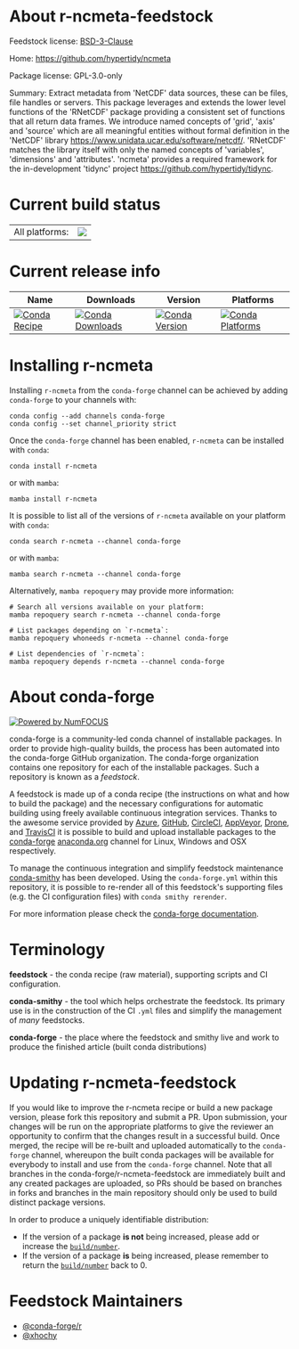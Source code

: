 About r-ncmeta-feedstock
========================

Feedstock license: [BSD-3-Clause](https://github.com/conda-forge/r-ncmeta-feedstock/blob/main/LICENSE.txt)

Home: https://github.com/hypertidy/ncmeta

Package license: GPL-3.0-only

Summary: Extract metadata from 'NetCDF' data sources, these can be files, file handles or servers. This package leverages and extends the lower level functions of the 'RNetCDF' package providing a consistent set of functions that all return data frames. We introduce named concepts of 'grid', 'axis' and 'source' which are all meaningful entities without formal definition in the 'NetCDF' library <https://www.unidata.ucar.edu/software/netcdf/>. 'RNetCDF' matches the library itself with only the named concepts of 'variables', 'dimensions' and 'attributes'. 'ncmeta' provides a required framework for the in-development 'tidync' project <https://github.com/hypertidy/tidync>.

Current build status
====================


<table><tr><td>All platforms:</td>
    <td>
      <a href="https://dev.azure.com/conda-forge/feedstock-builds/_build/latest?definitionId=7143&branchName=main">
        <img src="https://dev.azure.com/conda-forge/feedstock-builds/_apis/build/status/r-ncmeta-feedstock?branchName=main">
      </a>
    </td>
  </tr>
</table>

Current release info
====================

| Name | Downloads | Version | Platforms |
| --- | --- | --- | --- |
| [![Conda Recipe](https://img.shields.io/badge/recipe-r--ncmeta-green.svg)](https://anaconda.org/conda-forge/r-ncmeta) | [![Conda Downloads](https://img.shields.io/conda/dn/conda-forge/r-ncmeta.svg)](https://anaconda.org/conda-forge/r-ncmeta) | [![Conda Version](https://img.shields.io/conda/vn/conda-forge/r-ncmeta.svg)](https://anaconda.org/conda-forge/r-ncmeta) | [![Conda Platforms](https://img.shields.io/conda/pn/conda-forge/r-ncmeta.svg)](https://anaconda.org/conda-forge/r-ncmeta) |

Installing r-ncmeta
===================

Installing `r-ncmeta` from the `conda-forge` channel can be achieved by adding `conda-forge` to your channels with:

```
conda config --add channels conda-forge
conda config --set channel_priority strict
```

Once the `conda-forge` channel has been enabled, `r-ncmeta` can be installed with `conda`:

```
conda install r-ncmeta
```

or with `mamba`:

```
mamba install r-ncmeta
```

It is possible to list all of the versions of `r-ncmeta` available on your platform with `conda`:

```
conda search r-ncmeta --channel conda-forge
```

or with `mamba`:

```
mamba search r-ncmeta --channel conda-forge
```

Alternatively, `mamba repoquery` may provide more information:

```
# Search all versions available on your platform:
mamba repoquery search r-ncmeta --channel conda-forge

# List packages depending on `r-ncmeta`:
mamba repoquery whoneeds r-ncmeta --channel conda-forge

# List dependencies of `r-ncmeta`:
mamba repoquery depends r-ncmeta --channel conda-forge
```


About conda-forge
=================

[![Powered by
NumFOCUS](https://img.shields.io/badge/powered%20by-NumFOCUS-orange.svg?style=flat&colorA=E1523D&colorB=007D8A)](https://numfocus.org)

conda-forge is a community-led conda channel of installable packages.
In order to provide high-quality builds, the process has been automated into the
conda-forge GitHub organization. The conda-forge organization contains one repository
for each of the installable packages. Such a repository is known as a *feedstock*.

A feedstock is made up of a conda recipe (the instructions on what and how to build
the package) and the necessary configurations for automatic building using freely
available continuous integration services. Thanks to the awesome service provided by
[Azure](https://azure.microsoft.com/en-us/services/devops/), [GitHub](https://github.com/),
[CircleCI](https://circleci.com/), [AppVeyor](https://www.appveyor.com/),
[Drone](https://cloud.drone.io/welcome), and [TravisCI](https://travis-ci.com/)
it is possible to build and upload installable packages to the
[conda-forge](https://anaconda.org/conda-forge) [anaconda.org](https://anaconda.org/)
channel for Linux, Windows and OSX respectively.

To manage the continuous integration and simplify feedstock maintenance
[conda-smithy](https://github.com/conda-forge/conda-smithy) has been developed.
Using the ``conda-forge.yml`` within this repository, it is possible to re-render all of
this feedstock's supporting files (e.g. the CI configuration files) with ``conda smithy rerender``.

For more information please check the [conda-forge documentation](https://conda-forge.org/docs/).

Terminology
===========

**feedstock** - the conda recipe (raw material), supporting scripts and CI configuration.

**conda-smithy** - the tool which helps orchestrate the feedstock.
                   Its primary use is in the construction of the CI ``.yml`` files
                   and simplify the management of *many* feedstocks.

**conda-forge** - the place where the feedstock and smithy live and work to
                  produce the finished article (built conda distributions)


Updating r-ncmeta-feedstock
===========================

If you would like to improve the r-ncmeta recipe or build a new
package version, please fork this repository and submit a PR. Upon submission,
your changes will be run on the appropriate platforms to give the reviewer an
opportunity to confirm that the changes result in a successful build. Once
merged, the recipe will be re-built and uploaded automatically to the
`conda-forge` channel, whereupon the built conda packages will be available for
everybody to install and use from the `conda-forge` channel.
Note that all branches in the conda-forge/r-ncmeta-feedstock are
immediately built and any created packages are uploaded, so PRs should be based
on branches in forks and branches in the main repository should only be used to
build distinct package versions.

In order to produce a uniquely identifiable distribution:
 * If the version of a package **is not** being increased, please add or increase
   the [``build/number``](https://docs.conda.io/projects/conda-build/en/latest/resources/define-metadata.html#build-number-and-string).
 * If the version of a package **is** being increased, please remember to return
   the [``build/number``](https://docs.conda.io/projects/conda-build/en/latest/resources/define-metadata.html#build-number-and-string)
   back to 0.

Feedstock Maintainers
=====================

* [@conda-forge/r](https://github.com/conda-forge/r/)
* [@xhochy](https://github.com/xhochy/)

